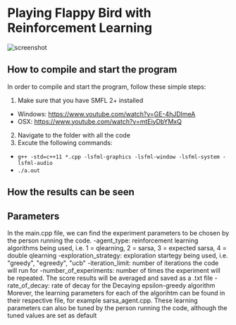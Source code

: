 # Playing Flappy Bird with Reinforcement Learning
![screenshot](https://denizbasgoren.github.io/sfml-flappy-bird/screenshots/s2.png)
## How to compile and start the program
In order to compile and start the program, follow these simple steps:
1) Make sure that you have SMFL 2+ installed
- Windows: https://www.youtube.com/watch?v=GE-4hJDlmeA
- OSX: https://www.youtube.com/watch?v=mtEiyDbYMxQ
2) Navigate to the folder with all the code
3) Excute the following commands:
- `g++ -std=c++11 *.cpp -lsfml-graphics -lsfml-window -lsfml-system -lsfml-audio`
- `./a.out`
## How the results can be seen
## Parameters
In the main.cpp file, we can find the experiment parameters to be chosen by the person running the code. 
-agent_type: reinforcement learning algorithms being used, i.e. 1 = qlearning, 2 = sarsa, 3 = expected sarsa, 4 = double qlearning
-exploration_strategy: exploration startegy being used, i.e. "greedy", "egreedy", "ucb"
-iteration_limit: number of iterations the code will run for
-number_of_experiments: number of times the experiment will be repeated. The score results will be averaged and saved as a .txt file
-rate_of_decay: rate of decay for the Decaying epsilon-greedy algorithm
Morever, the learning parameters for each of the algorihtm can be found in their respective file, for example sarsa_agent.cpp. These learning parameters can also be tuned by the person running the code, although the tuned values are set as default

